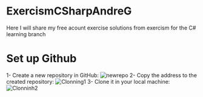 # ExercismCSharpAndreG
Here I will share my free acount exercise solutions from exercism for the C# learning branch
# Set up Github
1- Create a new repository in GitHub:
![newrepo](https://github.com/andresilvagusmao/ExercismCSharpAndreG/assets/46381013/b0bbdd3b-7149-4ea9-adc6-b07e52496fd1)
2- Copy the address to the created repository:
![Clonning1](https://github.com/andresilvagusmao/ExercismCSharpAndreG/assets/46381013/48dd6079-19c9-4408-b28a-4ded2ca56489)
3- Clone it in your local machine:
![Clonninh2](https://github.com/andresilvagusmao/ExercismCSharpAndreG/assets/46381013/1d4f68ef-7c68-4100-b077-2316b79dada7)

